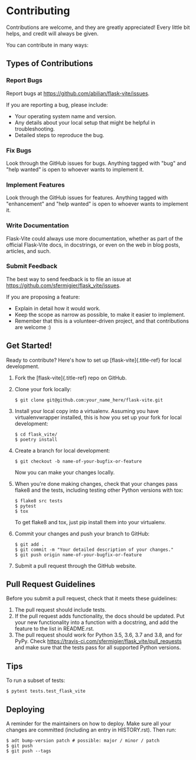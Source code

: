 # Contributing

Contributions are welcome, and they are greatly appreciated! Every
little bit helps, and credit will always be given.

You can contribute in many ways:

## Types of Contributions

### Report Bugs

Report bugs at <https://github.com/abilian/flask-vite/issues>.

If you are reporting a bug, please include:

-   Your operating system name and version.
-   Any details about your local setup that might be helpful in
    troubleshooting.
-   Detailed steps to reproduce the bug.

### Fix Bugs

Look through the GitHub issues for bugs. Anything tagged with \"bug\"
and \"help wanted\" is open to whoever wants to implement it.

### Implement Features

Look through the GitHub issues for features. Anything tagged with
\"enhancement\" and \"help wanted\" is open to whoever wants to
implement it.

### Write Documentation

Flask-Vite could always use more documentation, whether as part of the
official Flask-Vite docs, in docstrings, or even on the web in blog
posts, articles, and such.

### Submit Feedback

The best way to send feedback is to file an issue at
<https://github.com/sfermigier/flask_vite/issues>.

If you are proposing a feature:

-   Explain in detail how it would work.
-   Keep the scope as narrow as possible, to make it easier to
    implement.
-   Remember that this is a volunteer-driven project, and that
    contributions are welcome :)

## Get Started!

Ready to contribute? Here\'s how to set up [flask-vite]{.title-ref} for
local development.

1.  Fork the [flask-vite]{.title-ref} repo on GitHub.

2.  Clone your fork locally:

        $ git clone git@github.com:your_name_here/flask-vite.git

3.  Install your local copy into a virtualenv. Assuming you have
    virtualenvwrapper installed, this is how you set up your fork for
    local development:

        $ cd flask_vite/
        $ poetry install

4.  Create a branch for local development:

        $ git checkout -b name-of-your-bugfix-or-feature

    Now you can make your changes locally.

5.  When you\'re done making changes, check that your changes pass
    flake8 and the tests, including testing other Python versions with
    tox:

        $ flake8 src tests
        $ pytest
        $ tox

    To get flake8 and tox, just pip install them into your virtualenv.

6.  Commit your changes and push your branch to GitHub:

        $ git add .
        $ git commit -m "Your detailed description of your changes."
        $ git push origin name-of-your-bugfix-or-feature

7.  Submit a pull request through the GitHub website.

## Pull Request Guidelines

Before you submit a pull request, check that it meets these guidelines:

1.  The pull request should include tests.
2.  If the pull request adds functionality, the docs should be updated.
    Put your new functionality into a function with a docstring, and add
    the feature to the list in README.rst.
3.  The pull request should work for Python 3.5, 3.6, 3.7 and 3.8, and
    for PyPy. Check
    <https://travis-ci.com/sfermigier/flask_vite/pull_requests> and make
    sure that the tests pass for all supported Python versions.

## Tips

To run a subset of tests:

    $ pytest tests.test_flask_vite

## Deploying

A reminder for the maintainers on how to deploy. Make sure all your
changes are committed (including an entry in HISTORY.rst). Then run:

    $ adt bump-version patch # possible: major / minor / patch
    $ git push
    $ git push --tags
